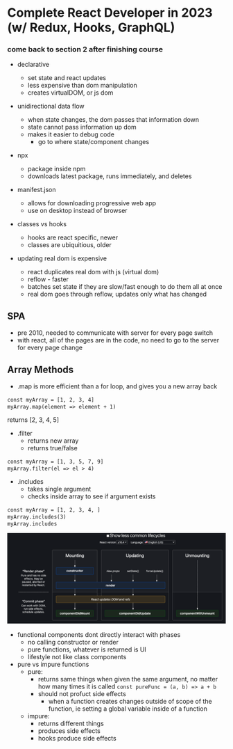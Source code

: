 # Complete React Developer in 2023 (w/ Redux, Hooks, GraphQL)
### come back to section 2 after finishing course

- declarative
  - set state and react updates
  - less expensive than dom manipulation
  - creates virtualDOM, or js dom

- unidirectional data flow
  - when state changes, the dom passes that information down
  - state cannot pass information up dom
  - makes it easier to debug code
    - go to where state/component changes

- npx
  - package inside npm
  - downloads latest package, runs immediately, and deletes

- manifest.json
  - allows for downloading progressive web app
  - use on desktop instead of browser

- classes vs hooks
  - hooks are react specific, newer
  - classes are ubiquitious, older

- updating real dom is expensive
  - react duplicates real dom with js (virtual dom)
  - reflow - faster
  - batches set state if they are slow/fast enough to do them all at once
  - real dom goes through reflow, updates only what has changed

## SPA
  - pre 2010, needed to communicate with server for every page switch
  - with react, all of the pages are in the code, no need to go to the server for every page change

## Array Methods
  - .map is more efficient than a for loop, and gives you a new array back

  ```
  const myArray = [1, 2, 3, 4]
  myArray.map(element => element + 1)
  ```
  returns [2, 3, 4, 5]

  - .filter
    - returns new array
    - returns true/false

  ```
  const myArray = [1, 3, 5, 7, 9]
  myArray.filter(el => el > 4)
  ```

  - .includes
    - takes single argument
    - checks inside array to see if argument exists
  ```
  const myArray = [1, 2, 3, 4, ]
  myArray.includes(3)
  myArray.includes
  ```

![react lifecycle](./react-lifecycle.png)
- functional components dont directly interact with phases
  - no calling constructor or render
  - pure functions, whatever is returned is UI
  - lifestyle not like class components
- pure vs impure functions
  - pure:
    - returns same things when given the same argument, no matter how many times it is called
    ``` const pureFunc = (a, b) => a + b ```
    - should not profuct side effects
      - when a function creates changes outside of scope of the function, ie setting a global variable inside of a function
  - impure:
    - returns different things
    - produces side effects
    - hooks produce side effects
